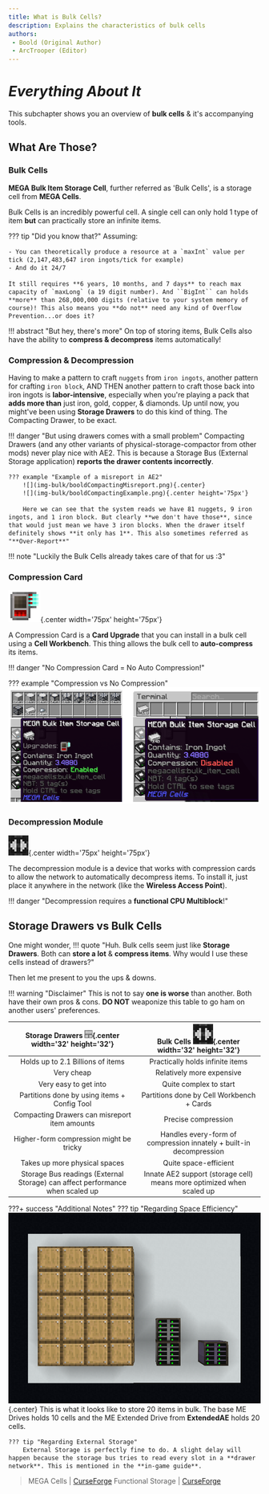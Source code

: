 ```yaml
---
title: What is Bulk Cells?
description: Explains the characteristics of bulk cells
authors: 
 - Boold (Original Author)
 - ArcTrooper (Editor)
---
```


# *Everything About It*

This subchapter shows you an overview of **bulk cells** & it's accompanying tools.  

## What Are Those?

### Bulk Cells

**MEGA Bulk Item Storage Cell**, further referred as 'Bulk Cells', is a storage cell from **MEGA Cells**.

Bulk Cells is an incredibly powerful cell. A single cell can only hold 1 type of item **but** can practically store an infinite items.

??? tip "Did you know that?"
    Assuming:

    - You can theoretically produce a resource at a `maxInt` value per tick (2,147,483,647 iron ingots/tick for example)
    - And do it 24/7

    It still requires **6 years, 10 months, and 7 days** to reach max capacity of `maxLong` (a 19 digit number). And ``BigInt`` can holds **more** than 268,000,000 digits (relative to your system memory of course)! This also means you **do not** need any kind of Overflow Prevention...or does it?

!!! abstract "But hey, there's more"
    On top of storing items, Bulk Cells also have the ability to **compress & decompress** items automatically!

### Compression & Decompression
Having to make a pattern to craft `nuggets` from `iron ingots`, another pattern for crafting `iron block`, AND THEN another pattern to craft those back into iron ingots is **labor-intensive**, especially when you're playing a pack that **adds more than** just iron, gold, copper, & diamonds. Up until now, you might've been using **Storage Drawers** to do this kind of thing. The Compacting Drawer, to be exact.

!!! danger "But using drawers comes with a small problem"
    Compacting Drawers (and any other variants of physical-storage-compactor from other mods) never play nice with AE2. This is because a Storage Bus (External Storage application) **reports the drawer contents incorrectly**.
    
    ??? example "Example of a misreport in AE2"
        ![](img-bulk/booldCompactingMisreport.png){.center}
        ![](img-bulk/booldCompactingExample.png){.center height='75px'}

        Here we can see that the system reads we have 81 nuggets, 9 iron ingots, and 1 iron block. But clearly **we don't have those**, since that would just mean we have 3 iron blocks. When the drawer itself definitely shows **it only has 1**. This also sometimes referred as "**Over-Report**"

!!! note "Luckily the Bulk Cells already takes care of that for us :3"

### Compression Card

![](img-bulk/compressionCard.png){.center width='75px' height='75px'}

A Compression Card is a **Card Upgrade** that you can install in a bulk cell using a **Cell Workbench**. This thing allows the bulk cell to **auto-compress** its items.

!!! danger "No Compression Card = No Auto Compression!"

??? example "Compression vs No Compression"
    ![](img-bulk/booldCompressComparison.png)

### Decompression Module

![](img-bulk/decompressionModule.png){.center width='75px' height='75px'}

The decompression module is a device that works with compression cards to allow the network to automatically decompress items. To install it, just place it anywhere in the network (like the **Wireless Access Point**).

!!! danger "Decompression requires a **functional CPU Multiblock**!"

## Storage Drawers vs Bulk Cells

One might wonder,
!!! quote "Huh. Bulk cells seem just like **Storage Drawers**. Both can **store a lot** & **compress items**. Why would I use these cells instead of drawers?"

Then let me present to you the ups & downs.

!!! warning "Disclaimer"
    This is not to say **one is worse** than another. Both have their own pros & cons. **DO NOT** weaponize this table to go ham on another users' preferences.

| **Storage Drawers** ![](img-bulk/storageDrawer.png){.center width='32' height='32'} | **Bulk Cells** ![](img-bulk/decompressionModule.png){.center width='32' height='32'} |
|:---:|:---:|
| Holds up to 2.1 Billions of items | Practically holds infinite items  |
| Very cheap | Relatively more expensive |
| Very easy to get into | Quite complex to start |
| Partitions done by using items + Config Tool | Partitions done by Cell Workbench + Cards |
| Compacting Drawers can misreport item amounts | Precise compression |
| Higher-form compression might be tricky  | Handles every-form of compression innately + built-in decompression |
| Takes up more physical spaces | Quite space-efficient |
| Storage Bus readings (External Storage)  can affect performance when scaled up | Innate AE2 support (storage cell)  means more optimized when scaled up |

???+ success "Additional Notes"
    ??? tip "Regarding Space Efficiency"
        ![](img-bulk/booldSizeComparison.png){.center}
        This is what it looks like to store 20 items in bulk. The base ME Drives holds 10 cells and the ME Extended Drive from **ExtendedAE** holds 20 cells.
    
    ??? tip "Regarding External Storage"
        External Storage is perfectly fine to do. A slight delay will happen because the storage bus tries to read every slot in a **drawer network**. This is mentioned in the **in-game guide**.

> MEGA Cells | [CurseForge](https://legacy.curseforge.com/minecraft/mc-mods/mega-cells)
> Functional Storage | [CurseForge](https://legacy.curseforge.com/minecraft/mc-mods/functional-storage)
